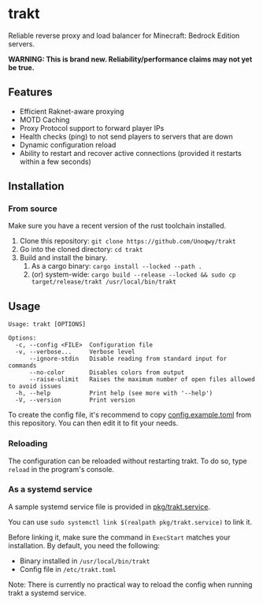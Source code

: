 # trakt

Reliable reverse proxy and load balancer for Minecraft: Bedrock Edition servers.

**WARNING: This is brand new. Reliability/performance claims may not yet be true.**

## Features

- Efficient Raknet-aware proxying
- MOTD Caching
- Proxy Protocol support to forward player IPs
- Health checks (ping) to not send players to servers that are down
- Dynamic configuration reload
- Ability to restart and recover active connections (provided it restarts within a few seconds)

## Installation

### From source

Make sure you have a recent version of the rust toolchain installed.

1. Clone this repository: `git clone https://github.com/Unoqwy/trakt`
2. Go into the cloned directory: `cd trakt`
3. Build and install the binary.
   1. As a cargo binary: `cargo install --locked --path .`
   2. (or) system-wide: `cargo build --release --locked && sudo cp target/release/trakt /usr/local/bin/trakt`

## Usage

```
Usage: trakt [OPTIONS]

Options:
  -c, --config <FILE>  Configuration file
  -v, --verbose...     Verbose level
      --ignore-stdin   Disable reading from standard input for commands
      --no-color       Disables colors from output
      --raise-ulimit   Raises the maximum number of open files allowed to avoid issues
  -h, --help           Print help (see more with '--help')
  -V, --version        Print version
```

To create the config file, it's recommend to copy [config.example.toml](./config.example.toml) from this repository. You can then edit it to fit your needs.

### Reloading

The configuration can be reloaded without restarting trakt. To do so, type `reload` in the program's console.

### As a systemd service

A sample systemd service file is provided in [pkg/trakt.service](./pkg/trakt.service).

You can use `sudo systemctl link $(realpath pkg/trakt.service)` to link it.

Before linking it, make sure the command in `ExecStart` matches your installation. By default, you need the following:

- Binary installed in `/usr/local/bin/trakt`
- Config file in `/etc/trakt.toml`

Note: There is currently no practical way to reload the config when running trakt a systemd service.
